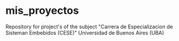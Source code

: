 # mis_proyectos
Repository for project's  of the subject "Carrera de Especializacion de Sisteman Embebidos (CESE)" Universidad de Buenos Aires (UBA)
